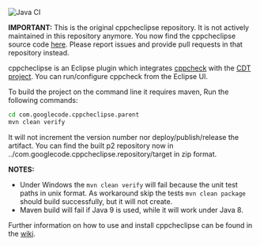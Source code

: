 ![Java CI](https://github.com/kwin/cppcheclipse/workflows/Java%20CI/badge.svg)

**IMPORTANT:**
This is the original cppcheclipse repository. It is not actively maintained in this repository anymore.
You now find the cppcheclipse source code [here](https://github.com/cppchecksolutions/cppcheclipse). Please report issues and provide pull requests in that repository instead.

cppcheclipse is an Eclipse plugin which integrates [cppcheck](http://sourceforge.net/projects/cppcheck/) with the [CDT project](https://eclipse.org/cdt/). You can run/configure cppcheck from the Eclipse UI.

To build the project on the command line it requires maven, Run the following commands:
```bash
cd com.googlecode.cppcheclipse.parent
mvn clean verify
```
It will not increment the version number nor deploy/publish/release the artifact. You can find the built p2 repository now in ../com.googlecode.cppcheclipse.repository/target in zip format.

**NOTES:**

* Under Windows the `mvn clean verify` will fail because the unit test paths in unix format. As workaround skip the tests `mvn clean package` should build successfully, but it will not create.
* Maven build will fail if Java 9 is used, while it will work under Java 8.


Further information on how to use and install cppcheclipse can be found in the [wiki](https://github.com/kwin/cppcheclipse/wiki).
